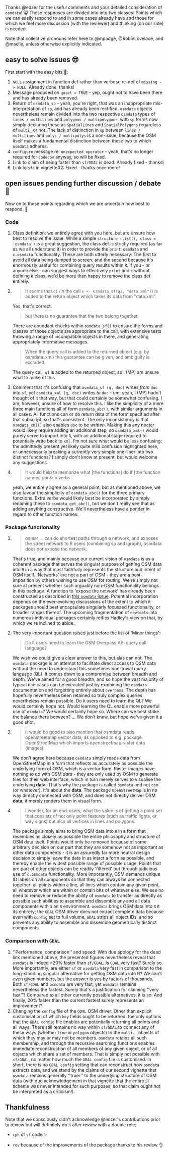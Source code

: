 Thanks @edzer for the useful comments and your detailed consideration of
`osmdata`! :smile_cat: These responses are divided into into two classes: Points which we
can easily respond to and in some cases already have and those for which we feel more discussion (with the reviewer) and thinking (on our side) is needed.

Note that collective pronouns refer here to @mpadge, @RobinLovelace, and
@maelle, unless otherwise explicitly indicated.

## easy to solve issues :sunglasses:

First start with the easy bits :cake::

1. `NULL` assignment in function def rather than verbose re-def of `missing ->
   NULL`: Already done; thanks!
3. Message produced on `quiet = TRUE` - yep, ought not to have been there and
   has already been removed.
4. Return of `osmdata_sp` - yeah, you're right, that was an inappropriate
   mis-interpretation of `sp`, and has already been rectified.  `osmdata`
   objects nevertheless remain divided into the two respective `osmdata` types
   of `lines / multilines` and `polygons / multipolygons`, with `sp` forms now
   simply declaring these as `SpatialLines` and `SpatialPolygons` regardless of
   `multi_` or not. The lack of distinction in `sp` between `lines / multilines`
   and `polys / multipolys` is a non-issue, because the OSM itself makes a
   fundamental distinction between these two to which `osmdata` adheres.
5. `configure` message re: `unexpected operator` - yeah, that's no longer
   required for `codecov` anyway, so will be fixed.
6. Link to claim of being faster than `sf/GDAL` is dead: Already fixed - thanks!
7. Link to `sfa` in vignette#2: Fixed - thanks once more!

## open issues pending further discussion / debate :construction_worker:

Now on to those points regarding which we are uncertain how best to respond. :chestnut:

### Code 
1. Class definition: we entirely agree with you here, but are unsure how best to
   resolve the issue. While a simple `structure (list(), class = 'osmdata')` is
   a great suggestion, the class def is strictly required (as far as we all
   understand it) in order to provide the `print.osmdata` and `c.osmdata`
   functionality. These are both utterly necessary: The first to avoid all data
   being dumped to screen; and the second because it's enormously useful for
   combining query results within `R`. If you - or anyone else - can suggest
   ways to effectively `print` and `c` without defining a class, we'd be more
   than happy to remove the class def entirely.
   
2. 
   > It seems that `q1` (in the call `x <- osmdata_sf(q1, "data.xml")`) is added
      to the return object which takes its data from "data.xml" 

   Yes, that's correct.
   > but there is no guarantee that the two belong together.

   There are abundant checks within `osmdata_sf()` to ensure the forms and
   classes of those objects are appropriate to the call, with extensive tests
   throwing a range of incompatible objects in there, and generating
   appropriately informative messages. 
   > When the query call is added to the returned object
   (e.g. by osmdata_xml) this guarantee can be given, and ambiguity is excluded.
   
   The query call, `q1` is added to the returned object, so i (MP) am unsure
   what to make of this.
   
3. Comment that it's confusing that `osmdata_sf (q, doc)` writes *from* `doc` into
   `sf`, yet `osmdata_xml (q, doc)` writes *to* `doc` - um, yeah, i (MP) hadn't
   thought of it that way, but that could certainly be somewhat confusing. I am,
   however, unsure of how to resolve this. I like the simplicity of a mere three
   main functions all of form `osmdata_abc()`, with similar arguments in all
   cases. All functions can or do return data of the form specified after that
   subscript, so that's consistent. The only inconsistency is that
   `osmdata_xml()` also enables `doc` to be *written*. Making this any neater
   would likely require adding an additional step, so `osmdata_xml()` would
   purely serve to import into `R`, with an additional stage required to
   potentially write back to `xml`. I'm not sure what would be less confusing:
   the admittedly present yet likely quite mild confusion highlighted here, or
   unnecessarily breaking a currently very simple one-liner into two distinct
   functions? I simply don't know at present, but would welcome any suggestions.
4. 
   > It would help to memorize what [the functions] do if [the function names]
   contain verbs
   
   yeah, we entirely agree as a general point, but as mentioned above, we also
   favour the simplicity of `osmdata_abc()` for the three primary functions.
   Extra verbs would likely best be incorporated by simply renaming these to
   `osmdata_get_abc()`, but we don't really see that as adding anything
   constructive. We'll nevertheless have a ponder in regard to other function
   names.



### Package functionality


1.
   > osmar ... can do shortest paths through a network, and
   exposes the street network to R users (combining sp and igraph), osmdata does
   not expose the network.

   That's true, and mainly because our current vision of `osmdata` is as a
   coherent package that serves the singular purpose of getting OSM data into
   `R` in a way that most faithfully represents the structure and intent of OSM
   itself. 'Networks' are not a part of OSM - they are a post-imposition by
   others wishing to use OSM for routing. We're simply not sure at present
   whether such arguably non-OSM functionality belongs in this package. A
   function to 'expose the network' has already been constructed as described in
   [this `osmdata` issue](https://github.com/osmdatar/osmdata/issues/39).
   Potential incorporation depends on the ever-evolving discussions of the
   extent to which `R` packages should best encapsulate singularly focussed
   functionality, or broader ranges thereof. The upcoming fragmentation of
   `devtools` into numerous individual packages certainly reifies Hadley's
   view on that, by which we're inclined to abide.
   
2. The very important question raised just before the list of 'Minor things':
   > Do `R` users need to learn the OSM Overpass API query call language?
   
   We wish we could give a clear answer to this, but alas can not. The `osmdata`
   package is an attempt to facilitate direct access to OSM data without the
   need to understand this sometimes non-trivial query language (QL). It comes
   down to a compromise between breadth and depth. We've aimed for a good
   breadth, and so hope the vast majority of typical use cases can be executed
   just by examining the `osmdata` documentation and forgetting entirely about
   `overpass`. The depth has hopefully nevertheless been retained so truly
   complex queries nevertheless remain possible. Do `R` users need to learn the
   QL? We would certainly hope not. Would learning the QL enable more powerful
   use of `osmdata`? We would certainly hope so. Where can we best strike the
   balance there between? ... We don't know, but hope we've given it a good shot.
  
3. 
   > it would be good to also mention that osmdata reads openstreetmap vector
    data, as opposed to e.g. package OpenStreetMap which imports openstreetmap
    raster data (images).

   We don't agree here because `osmdata` simply reads data from OpenStreetMap in
   a form that reflects as accurately as possible the underlying form of OSM,
   which is a vector form. Raster images have nothing to do with OSM *data* -
   they are only used by OSM to generate tiles for their web interface, which in
   turn merely serves to visualise the underlying **data**.  That's why the
   package is called `osmdata` and not `osm` (or whatever). It's about the
   **data**. The package `OpenStreetMap` is in no way directly connected with
   OSM, and does not directly deliver OSM **data**; it merely renders them in
   visual form.

4. 
   > I wonder, for an end-users, what the value is of getting a point set that
   consists of not only point features (such as traffic lights, or way signs)
   but also all vertices in lines and polygons. 

   The package simply aims to bring OSM data into `R` in a form that resembles as
closely as possible the entire philosophy and structure of OSM data itself.
Points would only be removed because of some arbitrary decision on our part that
they are somehow not as important as other data components - it is an assuredly
far more neutral design decision to simply leave the data in as intact a form as
possible, and thereby enable the widest possible range of possible usage. Points
that are part of other objects can be readily 'filtered' out through judicious
use of `c.osmdata` functionality. More importantly, OSM demands unique ID labels
on all components so that they can always be connected together: all points
within a line, all lines which contain any given point, all whatever which are
within or contain bits of whatever else. We see no need to remove or reduce the
ability of `osmdata` to transfer as directly as possible such abilities to
assemble and dissemble any and all data components within an `R` environment.
`osmdata` brings OSM data into `R` it its entirety; the `GDAL` OSM driver does
not extract complete data because even with `config` set to full volume, `GDAL`
strips all object IDs, and so prevents any ability to assemble and dissemble
geometrically distinct components.

### Comparison with `GDAL`

1. ''Performance, comparison'' and speed: With due apology for the dead link
mentioned above, the presented figures nevertheless reveal that `osmdata` is
indeed >20% faster than `sf/GDAL`. Is `GDAL` very fast? Surely so. More
importantly, are either `sf` or `osmdata` very fast in comparison to the
long-standing singular alternative for getting OSM data into R? We can't even
given numbers, but the answer is yes by factors of thousands. Both `sf/GDAL` and
`osmdata` are very fast, yet `osmdata` remains nevertheless the fastest. Surely
that's a justification for claiming ''very fast''? Compared to all other
currently possible alternatives, it is so. And finally, 20% faster than the
current fastest surely represents an improvement?
8. Changing the `config` file of the `GDAL` OSM driver:
Other than explicit customisation of which `key` fields ought to be returned,
the only options that the `GDAL config` file enables are potentially
returning all points and all ways. There still remains no way within
`sf/GDAL` to connect any of these ways (whether `line` or `polygon` objects)
to the `multi..` objects of which they may or may not be members. `osmdata`
retains all such membership, and through the recursive searching functions
enables immediate reconstruction of all members of any given object, or of
all objects which share a set of members. That is simply not possible with
`sf/GDAL`, no matter how much the `GDAL config` file is customised. In short,
there is no `GDAL config` setting that can reconstruct how `osmdata` extracts
data, and we stand by the claims of our second vignette that `osmdata` remains
generally ''truer'' to the underlying structure of OSM data (with due
acknowledgement in that vignette that the entire `SF` scheme was never intended
for such purposes, so that claim ought not be interpreted as a criticism!).

## Thankfulness

Note that we consciously didn't acknowledge @edzer's contributions prior to review but will definitely do it after review with a double role:

* `cph` of `sf` code :sparkles:

* `rev` because of the improvements of the package thanks to his review :ok_hand:

